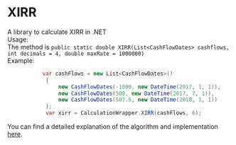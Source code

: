 # XIRR
A library to calculate XIRR in .NET\
Usage:\
The method is `public static double XIRR(List<CashFlowDates> cashflows, int decimals = 4, double maxRate = 1000000)`\
Example:
```cs
           var cashFlows = new List<CashFlowDates>()
            {
                new CashFlowDates(-1000, new DateTime(2017, 1, 1)),
                new CashFlowDates(500, new DateTime(2017, 7, 1)),
                new CashFlowDates(507.5, new DateTime(2018, 1, 1))
            };
            var xirr = CalculationWrapper.XIRR(cashFlows, 6);

```

You can find a detailed explanation of the algorithm and implementation [here](https://www.klearlending.com).
